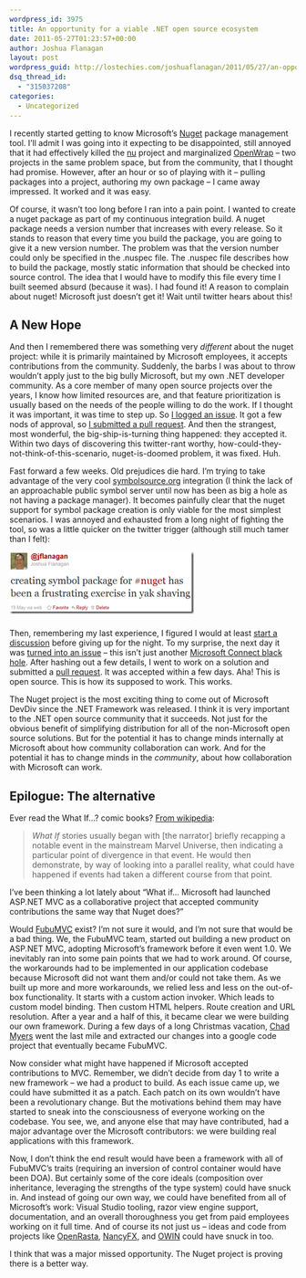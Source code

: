 ```yaml
---
wordpress_id: 3975
title: An opportunity for a viable .NET open source ecosystem
date: 2011-05-27T01:23:57+00:00
author: Joshua Flanagan
layout: post
wordpress_guid: http://lostechies.com/joshuaflanagan/2011/05/27/an-opportunity-for-a-viable-net-open-source-ecosystem/
dsq_thread_id:
  - "315037208"
categories:
  - Uncategorized
---
```

> 
I recently started getting to know Microsoft&#8217;s <a href="http://www.nuget.org/" target="_blank">Nuget</a> package management tool. I&#8217;ll admit I was going into it expecting to be disappointed, still annoyed that it had effectively killed the <a href="http://codebetter.com/drusellers/2010/07/17/nu/" target="_blank">nu</a> project and marginalized <a href="http://www.openwrap.org/" target="_blank">OpenWrap</a> &#8211; two projects in the same problem space, but from the community, that I thought had promise. However, after an hour or so of playing with it &#8211; pulling packages into a project, authoring my own package &#8211; I came away impressed. It worked and it was easy.

Of course, it wasn&#8217;t too long before I ran into a pain point. I wanted to create a nuget package as part of my continuous integration build. A nuget package needs a version number that increases with every release. So it stands to reason that every time you build the package, you are going to give it a new version number. The problem was that the version number could only be specified in the .nuspec file. The .nuspec file describes how to build the package, mostly static information that should be checked into source control. The idea that I would have to modify this file every time I built seemed absurd (because it was). I had found it! A reason to complain about nuget! Microsoft just doesn&#8217;t get it! Wait until twitter hears about this!

## A New Hope

And then I remembered there was something very _different_ about the nuget project: while it is primarily maintained by Microsoft employees, it accepts contributions from the community. Suddenly, the barbs I was about to throw wouldn&#8217;t apply just to the big bully Microsoft, but my own .NET developer community. As a core member of many open source projects over the years, I know how limited resources are, and that feature prioritization is usually based on the needs of the people willing to do the work. If I thought it was important, it was time to step up. So <a href="http://nuget.codeplex.com/workitem/754" target="_blank">I logged an issue</a>. It got a few nods of approval, so <a href="http://nuget.codeplex.com/SourceControl/changeset/changes/3e9aa42bbdd2" target="_blank">I submitted a pull request</a>. And then the strangest, most wonderful, the big-ship-is-turning thing happened: they accepted it. Within two days of discovering this twitter-rant worthy, how-could-they-not-think-of-this-scenario, nuget-is-doomed problem, it was fixed. Huh.

Fast forward a few weeks. Old prejudices die hard. I&#8217;m trying to take advantage of the very cool <a href="http://www.symbolsource.org/" target="_blank">symbolsource.org</a> integration (I think the lack of an approachable public symbol server until now has been as big a hole as not having a package manager). It becomes painfully clear that the nuget support for symbol package creation is only viable for the most simplest scenarios. I was annoyed and exhausted from a long night of fighting the tool, so was a little quicker on the twitter trigger (although still much tamer than I felt):

[<img style="background-image: none; border-bottom: 0px; border-left: 0px; margin: 0px 0px 8px; padding-left: 0px; padding-right: 0px; display: inline; border-top: 0px; border-right: 0px; padding-top: 0px" title="image" border="0" alt="image" src="/content/joshuaflanagan/uploads/2011/05/image_thumb.png" width="324" height="109" />](/content/joshuaflanagan/uploads/2011/05/image.png)

Then, remembering my last experience, I figured I would at least <a href="http://nuget.codeplex.com/discussions/258338" target="_blank">start a discussion</a> before giving up for the night. To my surprise, the next day it was <a href="http://nuget.codeplex.com/workitem/1089" target="_blank">turned into an issue</a> &#8211; this isn&#8217;t just another <a href="http://ayende.com/blog/2667/how-to-kill-the-community-feedback-or-the-uselessness-of-microsoft-connect" target="_blank">Microsoft Connect black hole</a>. After hashing out a few details, I went to work on a solution and submitted a <a href="http://nuget.codeplex.com/SourceControl/changeset/changes/2e7df0e9ae42" target="_blank">pull request</a>. It was accepted within a few days. Aha! This is open source. This is how its supposed to work. This works.

The Nuget project is the most exciting thing to come out of Microsoft DevDiv since the .NET Framework was released. I think it is very important to the .NET open source community that it succeeds. Not just for the obvious benefit of simplifying distribution for all of the non-Microsoft open source solutions. But for the potential it has to change minds internally at Microsoft about how community collaboration can work. And for the potential it has to change minds in the _community_, about how collaboration with Microsoft can work.

## Epilogue: The alternative

Ever read the What If&#8230;? comic books? <a href="http://en.wikipedia.org/wiki/What_If_(comics)" target="_blank">From wikipedia</a>:

> _What If_ stories usually began with [the narrator] briefly recapping a notable event in the mainstream Marvel Universe, then indicating a particular point of divergence in that event. He would then demonstrate, by way of looking into a parallel reality, what could have happened if events had taken a different course from that point.

I&#8217;ve been thinking a lot lately about &#8220;What if&#8230; Microsoft had launched ASP.NET MVC as a collaborative project that accepted community contributions the same way that Nuget does?&#8221;

Would <a href="http://fubumvc.com/" target="_blank">FubuMVC</a> exist? I&#8217;m not sure it would, and I&#8217;m not sure that would be a bad thing. We, the FubuMVC team, started out building a new product on ASP.NET MVC, adopting Microsoft&#8217;s framework before it even went 1.0. We inevitably ran into some pain points that we had to work around. Of course, the workarounds had to be implemented in our application codebase because Microsoft did not want them and/or could not take them. As we built up more and more workarounds, we relied less and less on the out-of-box functionality. It starts with a custom action invoker. Which leads to custom model binding. Then custom HTML helpers. Route creation and URL resolution. After a year and a half of this, it became clear we were building our own framework. During a few days of a long Christmas vacation, <a href="https://lostechies.com/chadmyers/" target="_blank">Chad Myers</a> went the last mile and extracted our changes into a google code project that eventually became FubuMVC.

Now consider what might have happened if Microsoft accepted contributions to MVC. Remember, we didn&#8217;t decide from day 1 to write a new framework &#8211; we had a product to build. As each issue came up, we could have submitted it as a patch. Each patch on its own wouldn&#8217;t have been a revolutionary change. But the motivations behind them may have started to sneak into the consciousness of everyone working on the codebase. You see, we, and anyone else that may have contributed, had a major advantage over the Microsoft contributors: we were building real applications with this framework.

Now, I don&#8217;t think the end result would have been a framework with all of FubuMVC&#8217;s traits (requiring an inversion of control container would have been DOA). But certainly some of the core ideals (composition over inheritance, leveraging the strengths of the type system) could have snuck in. And instead of going our own way, we could have benefited from all of Microsoft&#8217;s work: Visual Studio tooling, razor view engine support, documentation, and an overall thoroughness you get from paid employees working on it full time. And of course its not just us &#8211; ideas and code from projects like <a href="https://github.com/openrasta/openrasta-stable/wiki" target="_blank">OpenRasta</a>, <a href="https://github.com/NancyFx/Nancy" target="_blank">NancyFX</a>, and <a href="http://owin.org/" target="_blank">OWIN</a> could have snuck in too.

I think that was a major missed opportunity. The Nuget project is proving there is a better way.